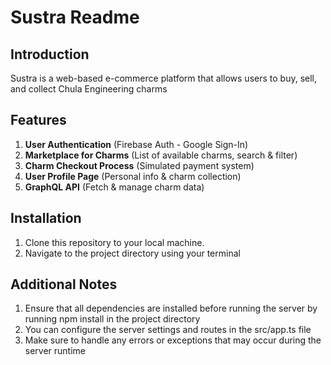 # Sustra Readme

## Introduction
Sustra is a web-based e-commerce platform that allows users to buy, sell, and collect Chula Engineering charms


## Features
1. **User Authentication** (Firebase Auth - Google Sign-In)  
2. **Marketplace for Charms** (List of available charms, search & filter)  
3. **Charm Checkout Process** (Simulated payment system)  
4. **User Profile Page** (Personal info & charm collection)  
5. **GraphQL API** (Fetch & manage charm data)  


## Installation
1. Clone this repository to your local machine.
2. Navigate to the project directory using your terminal

## Additional Notes
1. Ensure that all dependencies are installed before running the server by running npm install in the project directory
2. You can configure the server settings and routes in the src/app.ts file
3. Make sure to handle any errors or exceptions that may occur during the server runtime
